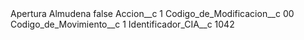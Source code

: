<?xml version="1.0" encoding="UTF-8"?>
<CustomMetadata xmlns="http://soap.sforce.com/2006/04/metadata" xmlns:xsi="http://www.w3.org/2001/XMLSchema-instance" xmlns:xsd="http://www.w3.org/2001/XMLSchema">
    <label>Apertura Almudena</label>
    <protected>false</protected>
    <values>
        <field>Accion__c</field>
        <value xsi:type="xsd:string">1</value>
    </values>
    <values>
        <field>Codigo_de_Modificacion__c</field>
        <value xsi:type="xsd:string">00</value>
    </values>
    <values>
        <field>Codigo_de_Movimiento__c</field>
        <value xsi:type="xsd:string">1</value>
    </values>
    <values>
        <field>Identificador_CIA__c</field>
        <value xsi:type="xsd:string">1042</value>
    </values>
</CustomMetadata>
